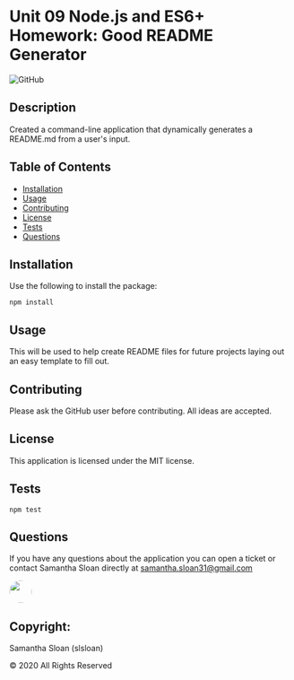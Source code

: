 # Unit 09 Node.js and ES6+ Homework: Good README Generator

  

  ![GitHub](https://img.shields.io/badge/license-MIT-blue.svg)


  ## Description
  Created a command-line application that dynamically generates a README.md from a user's input.

  ## Table of Contents
  * [Installation](#installation)
  * [Usage](#usage)
  * [Contributing](#contributing)
  * [License](#license)
  * [Tests](#tests)
  * [Questions](#questions)

  ## Installation
  Use the following to install the package: 
  ```
  npm install
  ```
  
  ## Usage
  This will be used to help create README files for future projects laying out an easy template to fill out.

  ## Contributing
  Please ask the GitHub user before contributing. All ideas are accepted.

  ## License
  This application is licensed under the MIT license.
  
  ## Tests
  ```
  npm test
  ```

  ## Questions
  If you have any questions about the application you can open a ticket or contact Samantha Sloan directly at samantha.sloan31@gmail.com

  

  <img src="https://avatars.githubusercontent.com/slsloan" style="width: 40px; hight:40px; border-radius:100%">


  ## Copyright:

  Samantha Sloan (slsloan)

  © 2020 All Rights Reserved
  